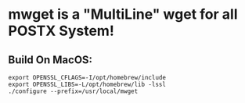 # mwget is a "MultiLine" wget for all POSTX System!


## Build On MacOS:
```shell
export OPENSSL_CFLAGS=-I/opt/homebrew/include
export OPENSSL_LIBS=-L/opt/homebrew/lib -lssl
./configure --prefix=/usr/local/mwget
```
